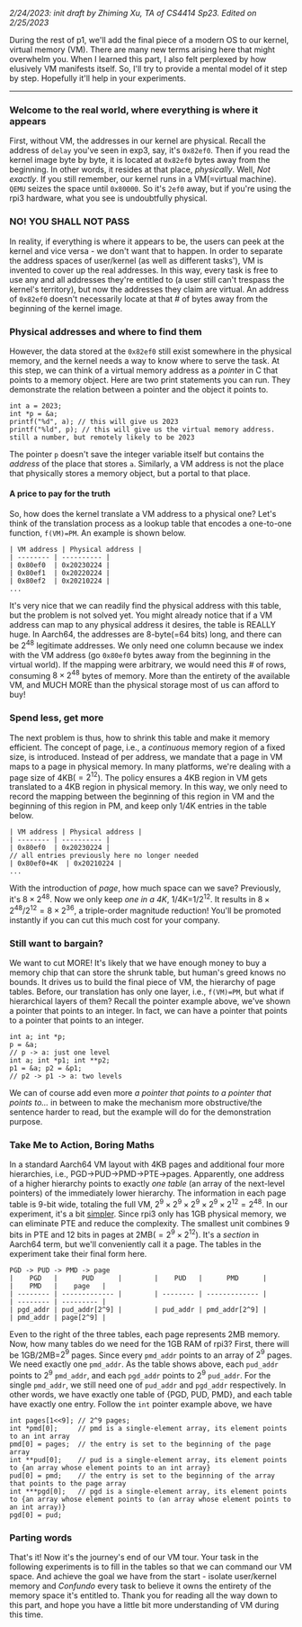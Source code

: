 *2/24/2023: init draft by Zhiming Xu, TA of CS4414 Sp23.* 
*Edited on 2/25/2023*

During the rest of p1, we'll add the final piece of a modern OS to our kernel, virtual memory (VM). There are many new terms arising here that might overwhelm you. When I learned this part, I also felt perplexed by how elusively VM manifests itself. So, I'll try to provide a mental model of it step by step. Hopefully it'll help in your experiments.

---
### Welcome to the real world, where everything is where it appears
First, without VM, the addresses in our kernel are physical. Recall the address of `delay` you've seen in exp3, say, it's `0x82ef0`. Then if you read the kernel image byte by byte, it is located at `0x82ef0` bytes away from the beginning. In other words, it resides at that place, *physically*. Well, *Not exactly*. If you still remember, our kernel runs in a VM(=virtual machine). `QEMU` seizes the space until `0x80000`. So it's `2ef0` away, but if you're using the rpi3 hardware, what you see is undoubtfully physical. 
### NO! YOU SHALL NOT PASS
In reality, if everything is where it appears to be, the users can peek at the kernel and vice versa - we don't want that to happen. In order to separate the address spaces of user/kernel (as well as different tasks'), VM is invented to cover up the real addresses. In this way, every task is free to use any and all addresses they're entitled to (a user still can't trespass the kernel's territory), but now the addresses they claim are virtual. An address of `0x82ef0` doesn't necessarily locate at that # of bytes away from the beginning of the kernel image.
### Physical addresses and where to find them
However, the data stored at the `0x82ef0` still exist somewhere in the physical memory, and the kernel needs a way to know where to serve the task. At this step, we can think of a virtual memory address as a *pointer* in C that points to a memory object. Here are two print statements you can run. They demonstrate the relation between a pointer and the object it points to.
```
int a = 2023;
int *p = &a;
printf("%d", a); // this will give us 2023
printf("%ld", p); // this will give us the virtual memory address. still a number, but remotely likely to be 2023
```
The pointer `p` doesn't save the integer variable itself but contains the *address* of the place that stores `a`. Similarly, a VM address is not the place that physically stores a memory object, but a portal to that place.
#### A price to pay for the truth
So, how does the kernel translate a VM address to a physical one? Let's think of the translation process as a lookup table that encodes a one-to-one function, `f(VM)=PM`. An example is shown below.
```
| VM address | Physical address |
| -------- | ---------- |
| 0x80ef0  | 0x20230224 |
| 0x80ef1  | 0x20220224 |
| 0x80ef2  | 0x20210224 |
...
```
It's very nice that we can readily find the physical address with this table, but the problem is not solved yet. You might already notice that if a VM address can map to any physical address it desires, the table is REALLY huge. In Aarch64, the addresses are 8-byte(=64 bits) long, and there can be $2^{48}$ legitimate addresses. We only need one column because we index with the VM address (go `0x80ef0` bytes away from the beginning in the virtual world). If the mapping were arbitrary, we would need this # of rows, consuming $8\times 2^{48}$ bytes of memory. More than the entirety of the available VM, and MUCH MORE than the physical storage most of us can afford to buy!
### Spend less, get more
The next problem is thus, how to shrink this table and make it memory efficient. The concept of page, i.e., a 
*continuous* memory region of a fixed size, is introduced. Instead of per address, we mandate that a page in VM maps to a page in physical memory. In many platforms, we're dealing with a page size of 4KB($=2^{12}$). The policy ensures a 4KB region in VM gets translated to a 4KB region in physical memory. In this way, we only need to record the mapping between the beginning of this region in VM and the beginning of this region in PM, and keep only 1/4K entries in the table below.
```
| VM address | Physical address |
| -------- | ---------- |
| 0x80ef0  | 0x20230224 |
// all entries previously here no longer needed
| 0x80ef0+4K  | 0x20210224 |
...
```
With the introduction of *page*, how much space can we save? Previously, it's $8\times 2^{48}$. Now we only keep *one in a 4K*, 1/4K=$1/2^{12}$. It results in $8\times 2^{48}/2^{12}=8\times 2^{36}$, a triple-order magnitude reduction! You'll be promoted instantly if you can cut this much cost for your company.
### Still want to bargain?
We want to cut MORE! It's likely that we have enough money to buy a memory chip that can store the shrunk table, but human's greed knows no bounds. It drives us to build the final piece of VM, the hierarchy of page tables. Before, our translation has only one layer, i.e., `f(VM)=PM`, but what if hierarchical layers of them? 
Recall the pointer example above, we've shown a pointer that points to an integer. In fact, we can have a pointer that points to a pointer that points to an integer.
```
int a; int *p;
p = &a;
// p -> a: just one level
int a; int *p1; int **p2;
p1 = &a; p2 = &p1;
// p2 -> p1 -> a: two levels
```
We can of course add even more *a pointer that points to a pointer that points to...* in between to make the mechanism more obstructive/the sentence harder to read, but the example will do for the demonstration purpose.
### Take Me to Action, Boring Maths
In a standard Aarch64 VM layout with 4KB pages and additional four more hierarchies, i.e., PGD->PUD->PMD->PTE->pages. Apparently, one address of a higher hierarchy points to exactly *one table* (an array of the next-level pointers) of the immediately lower hierarchy. The information in each page table is 9-bit wide, totaling the full VM, $2^9\times2^9\times2^9\times2^9\times2^{12}=2^{48}$. In our experiment, it's a bit [simpler](https://fxlin.github.io/p1-kernel/exp6/rpi-os/#section-2mb-mapping). Since rpi3 only has 1GB physical memory, we can eliminate PTE and reduce the complexity. The smallest unit combines 9 bits in PTE and 12 bits in pages at 2MB$(=2^9\times 2^12)$. It's a *section* in Aarch64 term, but we'll conveniently call it a page. The tables in the experiment take their final form here.
```
PGD -> PUD -> PMD -> page
|    PGD   |      PUD      |        |    PUD   |      PMD      |        |    PMD   |    page   |
| -------- | ------------- |        | -------- | ------------- |        | -------- | --------- |
| pgd_addr | pud_addr[2^9] |        | pud_addr | pmd_addr[2^9] |        | pmd_addr | page[2^9] |
```
Even to the right of the three tables, each page represents 2MB memory. Now, how many tables do we need for the 1GB RAM of rpi3? First, there will be 1GB/2MB=$2^9$ pages. Since every `pmd_addr` points to an array of $2^9$ pages. We need exactly one `pmd_addr`. As the table shows above, each `pud_addr` points to $2^9$ `pmd_addr`, and each `pgd_addr` points to $2^9$ `pud_addr`. For the single `pmd_addr`, we still need one of `pud_addr` and `pgd_addr` respectively. In other words, we have exactly one table of {PGD, PUD, PMD}, and each table have exactly one entry. Follow the `int` pointer example above, we have
```
int pages[1<<9]; // 2^9 pages;
int *pmd[0];     // pmd is a single-element array, its element points to an int array
pmd[0] = pages;  // the entry is set to the beginning of the page array
int **pud[0];    // pud is a single-element array, its element points to {an array whose element points to an int array}
pud[0] = pmd;    // the entry is set to the beginning of the array that points to the page array
int ***pgd[0];   // pgd is a single-element array, its element points to {an array whose element points to (an array whose element points to an int array)}
pgd[0] = pud;
```
### Parting words
That's it! Now it's the journey's end of our VM tour. Your task in the following experiments is to fill in the tables so that we can command our VM space. And achieve the goal we have from the start - isolate user/kernel memory and *Confundo* every task to believe it owns the entirety of the memory space it's entitled to. Thank you for reading all the way down to this part, and hope you have a little bit more understanding of VM during this time.
